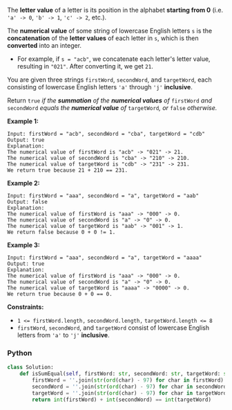 The  **letter value**  of a letter is its position in the alphabet  **starting from 0**  (i.e.  `'a' -> 0`,  `'b' -> 1`,  `'c' -> 2`, etc.).

The  **numerical value**  of some string of lowercase English letters  `s`  is the  **concatenation**  of the  **letter values**  of each letter in  `s`, which is then  **converted**  into an integer.

-   For example, if  `s = "acb"`, we concatenate each letter's letter value, resulting in  `"021"`. After converting it, we get  `21`.

You are given three strings  `firstWord`,  `secondWord`, and  `targetWord`, each consisting of lowercase English letters  `'a'`  through  `'j'`  **inclusive**.

Return  `true`  _if the  **summation**  of the  **numerical values**  of_ `firstWord` _and_ `secondWord` _equals the  **numerical value**  of_ `targetWord`_, or_ `false` _otherwise._

**Example 1:**
```
Input: firstWord = "acb", secondWord = "cba", targetWord = "cdb"
Output: true
Explanation:
The numerical value of firstWord is "acb" -> "021" -> 21.
The numerical value of secondWord is "cba" -> "210" -> 210.
The numerical value of targetWord is "cdb" -> "231" -> 231.
We return true because 21 + 210 == 231.
```

**Example 2:**
```
Input: firstWord = "aaa", secondWord = "a", targetWord = "aab"
Output: false
Explanation: 
The numerical value of firstWord is "aaa" -> "000" -> 0.
The numerical value of secondWord is "a" -> "0" -> 0.
The numerical value of targetWord is "aab" -> "001" -> 1.
We return false because 0 + 0 != 1.
```

**Example 3:**
```
Input: firstWord = "aaa", secondWord = "a", targetWord = "aaaa"
Output: true
Explanation: 
The numerical value of firstWord is "aaa" -> "000" -> 0.
The numerical value of secondWord is "a" -> "0" -> 0.
The numerical value of targetWord is "aaaa" -> "0000" -> 0.
We return true because 0 + 0 == 0.
```

**Constraints:**

-   `1 <= firstWord.length,` `secondWord.length,` `targetWord.length <= 8`
-   `firstWord`,  `secondWord`, and  `targetWord`  consist of lowercase English letters from  `'a'`  to  `'j'`  **inclusive**.


### Python
```python
class Solution:
    def isSumEqual(self, firstWord: str, secondWord: str, targetWord: str) -> bool:
        firstWord = ''.join(str(ord(char) - 97) for char in firstWord)
        secondWord = ''.join(str(ord(char) - 97) for char in secondWord)
        targetWord = ''.join(str(ord(char) - 97) for char in targetWord)
        return int(firstWord) + int(secondWord) == int(targetWord)
```